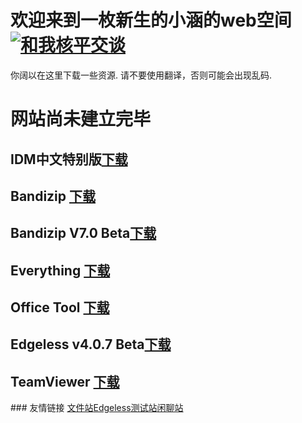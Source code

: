 # 欢迎来到一枚新生的小涵的web空间<a target="_blank" href="http://wpa.qq.com/msgrd?v=3&uin=1115058004&site=qq&menu=yes"><img border="0" src="http://wpa.qq.com/pa?p=2:1115058004:51" alt="和我核平交谈" title="和我核平交谈"/></a>
你阔以在这里下载一些资源.
请不要使用翻译，否则可能会出现乱码.
<span id="runtime_span"></span>
<script type="text/javascript">function show_runtime(){window.setTimeout("show_runtime()",1000);X=new 
Date("1/1/2020 0:00:00");
Y=new Date();T=(Y.getTime()-X.getTime());M=24*60*60*1000;
a=T/M;A=Math.floor(a);b=(a-A)*24;B=Math.floor(b);c=(b-B)*60;C=Math.floor((b-B)*60);D=Math.floor((c-C)*60);
runtime_span.innerHTML="本站勉强运行: "+A+"天"+B+"小时"+C+"分"+D+"秒"}show_runtime();</script>

# 网站尚未建立完毕
## IDM中文特别版<a href="https://www.lanzous.com/i8e4lli">下载</a>
## Bandizip <a href="http://dl.bandisoft.com/bandizip/BANDIZIP-SETUP.EXE">下载</a>
## Bandizip V7.0 Beta<a href="http://dl.bandisoft.com/bandizip.online/BANDIZIP-SETUP-ONLINE.EXE?4">下载</a>
## Everything <a href="https://www.voidtools.com/Everything-1.4.1.935.x86-Setup.exe">下载</a>
## Office Tool <a href="https://download.coolhub.top/Office%20Tool%20v7.4.zip">下载</a>
## Edgeless v4.0.7 Beta<a href="https://down.edgeless.top/A:?image_mode=0">下载</a>
## TeamViewer <a href="https://dl.teamviewer.cn/download/version_15x/TeamViewer_Setup.exe">下载</a>
<link rel="shortcut icon" href="/favicon.ico" type="image/x-icon" />
### 友情链接 <a href="http://file.xiaiisme.club/">文件站</a><a href="https://home.edgeless.top/">Edgeless</a><a href="http://beta.xiaiisme.club/">测试站</a><a href="http://chat.xiaiisme.club/">闲聊站</a>


